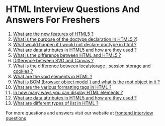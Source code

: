 # HTML Interview Questions And Answers For Freshers

1. [What are the new features of HTML5 ?](https://www.frontendinterviewquestions.com/interview-questions/new-features-of-html5)
2. [What is the purpose of the doctype declaration in HTML5 ?](https://www.frontendinterviewquestions.com/interview-questions/what-is-the-purpose-of-the-doctype-declaration-in-html5))
3. [What would happen if I would not declare doctype in html ?](https://www.frontendinterviewquestions.com/interview-questions/what-would-happen-if-i-would-not-declare-doctype-in-html)
4. [What are data attributes in HTML5 and how are they used ?](https://www.frontendinterviewquestions.com/interview-questions/what-are-data-attributes-in-html5-and-how-are-they-used)
5. [What is the difference between HTML and HTML5 ?](https://www.frontendinterviewquestions.com/interview-questions/what-is-the-difference-between-html-and-html5)
6. [Difference between SVG and Canvas ?](https://www.frontendinterviewquestions.com/interview-questions/difference-between-svg-and-canvas)
7. [What is the difference between localstorage , session storage and cookies ?](https://www.frontendinterviewquestions.com/interview-questions/difference-between-localstorage-,-session-storage-and-cookies)
8. [What are the void elements in HTML ?](https://www.frontendinterviewquestions.com/interview-questions/-what-are-the-void-elements-in-html)
9. [What is BOM (browser object model ) and what is the root object in it ?](https://www.frontendinterviewquestions.com/interview-questions/what-is-bom-%2528browser-object-model-%2529-and-what-is-the-root-object-in-it)
10. [What are the various formatting tags in HTML ?](https://frontendinterviewquestions.com/interview-questions/what-are-the-various-formatting-tags-in-html)
11. [In how many ways you can display HTML elements ?](https://www.frontendinterviewquestions.com/interview-questions/in-how-many-ways-you-can-display-html-elements)
12. [What are data attributes in HTML5 and how are they used ?](https://www.frontendinterviewquestions.com/interview-questions/what-are-data-attributes-in-html5-and-how-are-they-used)
13. [What are different types of list in HTML ?](https://www.frontendinterviewquestions.com/interview-questions/what-are-different-types-of-list-in-html)

For more questions and answers visit our website at [frontend interview questions](https://frontendinterviewquestions.com/)
